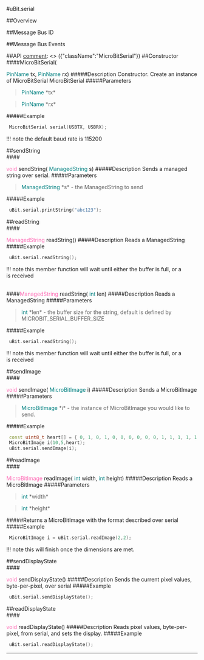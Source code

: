 #uBit.serial

##Overview

##Message Bus ID

##Message Bus Events

##API
[comment]: <> ({"className":"MicroBitSerial"})
##Constructor
<br/>
####MicroBitSerial( <div style='color:#008080; display:inline-block'>PinName</div> tx,  <div style='color:#008080; display:inline-block'>PinName</div> rx)
#####Description
Constructor. Create an instance of  MicroBitSerial MicroBitSerial
#####Parameters

>  <div style='color:#008080; display:inline-block'>PinName</div> *tx*

>  <div style='color:#008080; display:inline-block'>PinName</div> *rx*
#####Example
```c++
 MicroBitSerial serial(USBTX, USBRX); 

```

!!! note
    the default baud rate is 115200 

##sendString
<br/>
####<div style='color:#FF69B4; display:inline-block'>void</div> sendString( <div style='color:#008080; display:inline-block'>ManagedString</div> s)
#####Description
Sends a managed string over serial.
#####Parameters

>  <div style='color:#008080; display:inline-block'>ManagedString</div> *s* - the  ManagedString  to send
#####Example
```c++
 uBit.serial.printString("abc123"); 

```
##readString
<br/>
####<div style='color:#FF69B4; display:inline-block'>ManagedString</div> readString()
#####Description
Reads a  ManagedString
#####Example
```c++
 uBit.serial.readString(); 

```

!!! note
    this member function will wait until either the buffer is full, or a  
     is received 

<br/>
####<div style='color:#FF69B4; display:inline-block'>ManagedString</div> readString( <div style='color:#008080; display:inline-block'>int</div> len)
#####Description
Reads a  ManagedString
#####Parameters

>  <div style='color:#008080; display:inline-block'>int</div> *len* - the buffer size for the string, default is defined by MICROBIT_SERIAL_BUFFER_SIZE
#####Example
```c++
 uBit.serial.readString(); 

```

!!! note
    this member function will wait until either the buffer is full, or a  
     is received 

##sendImage
<br/>
####<div style='color:#FF69B4; display:inline-block'>void</div> sendImage( <div style='color:#008080; display:inline-block'>MicroBitImage</div> i)
#####Description
Sends a  MicroBitImage
#####Parameters

>  <div style='color:#008080; display:inline-block'>MicroBitImage</div> *i* - the instance of  MicroBitImage  you would like to send.
#####Example
```c++
 const uint8_t heart[] = { 0, 1, 0, 1, 0, 0, 0, 0, 0, 0, 1, 1, 1, 1, 1, 0, 1, 0, 1, 0, 1, 1, 1, 1, 1, 0, 1, 1, 1, 0, 0, 1, 1, 1, 0, 0, 0, 1, 0, 0, 0, 0, 1, 0, 0, 0, 0, 0, 0, 0, }; // a cute heart 
 MicroBitImage i(10,5,heart); 
 uBit.serial.sendImage(i); 

```
##readImage
<br/>
####<div style='color:#FF69B4; display:inline-block'>MicroBitImage</div> readImage( <div style='color:#008080; display:inline-block'>int</div> width,  <div style='color:#008080; display:inline-block'>int</div> height)
#####Description
Reads a  MicroBitImage
#####Parameters

>  <div style='color:#008080; display:inline-block'>int</div> *width*

>  <div style='color:#008080; display:inline-block'>int</div> *height*
#####Returns
a  MicroBitImage  with the format described over serial
#####Example
```c++
 MicroBitImage i = uBit.serial.readImage(2,2); 

```

!!! note
    this will finish once the dimensions are met.

##sendDisplayState
<br/>
####<div style='color:#FF69B4; display:inline-block'>void</div> sendDisplayState()
#####Description
Sends the current pixel values, byte-per-pixel, over serial
#####Example
```c++
 uBit.serial.sendDisplayState(); 

```
##readDisplayState
<br/>
####<div style='color:#FF69B4; display:inline-block'>void</div> readDisplayState()
#####Description
Reads pixel values, byte-per-pixel, from serial, and sets the display.
#####Example
```c++
 uBit.serial.readDisplayState(); 

```
____
[comment]: <> ({"end":"MicroBitSerial"})

